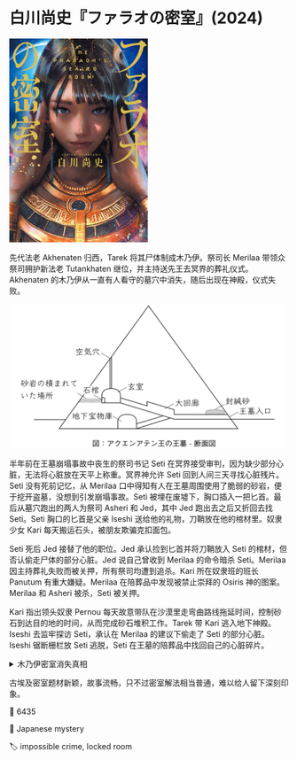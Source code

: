 # 白川尚史『ファラオの密室』(2024)

<img src=images/2024_cover.jpg width=250/>

先代法老 Akhenaten 归西，Tarek 将其尸体制成木乃伊。祭司长 Merilaa 带领众祭司拥护新法老 Tutankhaten 继位，并主持送先王去冥界的葬礼仪式。Akhenaten 的木乃伊从一直有人看守的墓穴中消失，随后出现在神殿，仪式失败。

<img src=images/2024_pyramid.jpg width=500/>

半年前在王墓崩塌事故中丧生的祭司书记 Seti 在冥界接受审判，因为缺少部分心脏，无法将心脏放在天平上称重。冥界神允许 Seti 回到人间三天寻找心脏残片。Seti 没有死前记忆，从 Merilaa 口中得知有人在王墓周围使用了脆弱的砂岩，便于挖开盗墓，没想到引发崩塌事故。Seti 被埋在废墟下，胸口插入一把匕首。最后从墓穴跑出的两人为祭司 Asheri 和 Jed，其中 Jed 跑出去之后又折回去找 Seti。Seti 胸口的匕首是父亲 Iseshi 送给他的礼物，刀鞘放在他的棺材里。奴隶少女 Kari 每天搬运石头，被朋友欺骗克扣面包。

Seti 死后 Jed 接替了他的职位。Jed 承认捡到匕首并将刀鞘放入 Seti 的棺材，但否认偷走尸体的部分心脏。Jed 说自己曾收到 Merilaa 的命令暗杀 Seti。Merilaa 因主持葬礼失败而被关押，所有祭司均遭到追杀。Kari 所在奴隶班的班长 Panutum 有重大嫌疑。Merilaa 在陪葬品中发现被禁止崇拜的 Osiris 神的图案。Merilaa 和 Asheri 被杀，Seti 被关押。

Kari 指出领头奴隶 Pernou 每天故意带队在沙漠里走弯曲路线拖延时间，控制砂石到达目的地的时间，从而完成砂石堆积工作。Tarek 带 Kari 逃入地下神殿。Iseshi 去监牢探访 Seti，承认在 Merilaa 的建议下偷走了 Seti 的部分心脏。Iseshi 锯断栅栏放 Seti 逃脱，Seti 在王墓的陪葬品中找回自己的心脏碎片。

<details><summary>木乃伊密室消失真相</summary>
Merilaa 想让先王 Akhenaten 的灵魂复活到现世，偷走 Seti 的部分心脏是为了验证灵魂确实可以复活。他把箭射入通风孔当作滑轮，用绳子把木乃伊碎片拉到外面，由外面的人回收组装。Seti 是女人，在墓穴坍塌事故中被压住了下半身，知道自己将被暗恋对象 Tarek 制成木乃伊，于是试图用刀子割下乳房隐瞒性别，但因疼痛未能继续。

<img src=images/2024_arrow.jpg width=350/>

</details>

古埃及密室题材新颖，故事流畅，只不过密室解法相当普通，难以给人留下深刻印象。

:link: 6435

:file_folder: Japanese mystery

:label: impossible crime, locked room
